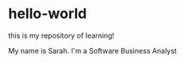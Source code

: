 # hello-world
this is my repository of learning!

My name is Sarah. I'm a Software Business Analyst
